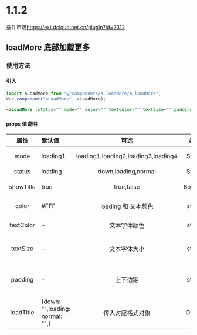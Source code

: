 # 1.1.2

插件市场<https://ext.dcloud.net.cn/plugin?id=2312>

## loadMore 底部加载更多

### 使用方法

#### 引入

```javascript
import aLoadMore from "@/components/a_loadMore/a_loadMore";
Vue.component("aLoadMore", aLoadMore);
```

```html
<aLoadMore :status="" mode="" color="" textColor="" textSize="" padding="" :loadTitle=""></aLoadMore>
```

#### props 值说明

|   属性    | 默认值                          |                可选                 |  类型   |          简介           |
| :-------: | :------------------------------ | :---------------------------------: | :-----: | :---------------------: |
|   mode    | loading1                        | loading1,loading2,loading3,loading4 | String  |       加载中样式        |
|  status   | loading                         |         down,loading,normal         | String  |          状态           |
| showTitle | true                            |             true,false              | Boolean |      是否显示文本       |
|   color   | #FFF                            |         loading 和 文本颜色         | string  |     loading 背景色      |
| textColor | -                               |            文本字体颜色             | string  |      提示文本颜色       |
| textSize  | -                               |            文本字体大小             | string  |   字体大小 rpx px upx   |
|  padding  | -                               |              上下边距               | string  | 上下边距大小 rpx px upx |
| loadTitle | {down: "",loading: normal: "",} |          传入对应格式对象           | Object  |      对应提示文本       |
